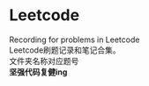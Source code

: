 # Leetcode
Recording for problems in Leetcode<br>
Leetcode刷题记录和笔记合集。<br>
文件夹名称对应题号<br>
**坚强代码复健ing**
